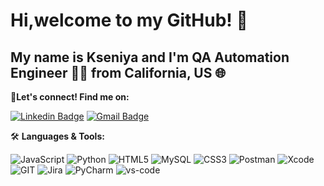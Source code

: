 # Hi,welcome to my GitHub! :wave: 
## My name is **Kseniya** and I'm **QA Automation Engineer** 👩‍💻 from California, US :globe_with_meridians:

**🔗Let's connect! Find me on:**

[![Linkedin Badge](https://img.shields.io/badge/-KseniyaParadzina-blue?style=flat-square&logo=Linkedin&logoColor=white&link=https://www.linkedin.com/in/kseniya-paradzina/)](https://www.linkedin.com/in/kseniya-paradzina/)
[![Gmail Badge](https://img.shields.io/badge/-paradiksu@gmail.com-c14438?style=flat-square&logo=Gmail&logoColor=white&link=mailto:paradiksu@gmail.com)](mailto:paradiksu@gmail.com)


🛠️ **Languages & Tools:**

![JavaScript](https://img.shields.io/badge/JavaScript-323330?style=for-the-badge&logo=javascript&logoColor=F7DF1E)
![Python](https://img.shields.io/badge/Python-FFD43B?style=for-the-badge&logo=python&logoColor=blue)
![HTML5](https://img.shields.io/badge/HTML5-E34F26?style=for-the-badge&logo=html5&logoColor=white)
![MySQL](https://img.shields.io/badge/MySQL-005C84?style=for-the-badge&logo=mysql&logoColor=white)
![CSS3](https://img.shields.io/badge/CSS3-1572B6?style=for-the-badge&logo=css3&logoColor=white)
![Postman](https://img.shields.io/badge/Postman-FF6C37?style=for-the-badge&logo=Postman&logoColor=white)
![Xcode](https://img.shields.io/badge/Xcode-007ACC?style=for-the-badge&logo=Xcode&logoColor=white)
![GIT](https://img.shields.io/badge/GIT-E44C30?style=for-the-badge&logo=git&logoColor=white)
![Jira](https://img.shields.io/badge/Jira-0052CC?style=for-the-badge&logo=Jira&logoColor=white)
![PyCharm](https://img.shields.io/badge/PyCharm-000000.svg?&style=for-the-badge&logo=PyCharm&logoColor=white)
![vs-code](https://img.shields.io/badge/VS_Code-007ACC?style=for-the-badge&logo=Visual-Studio-Code&logoColor=white)
